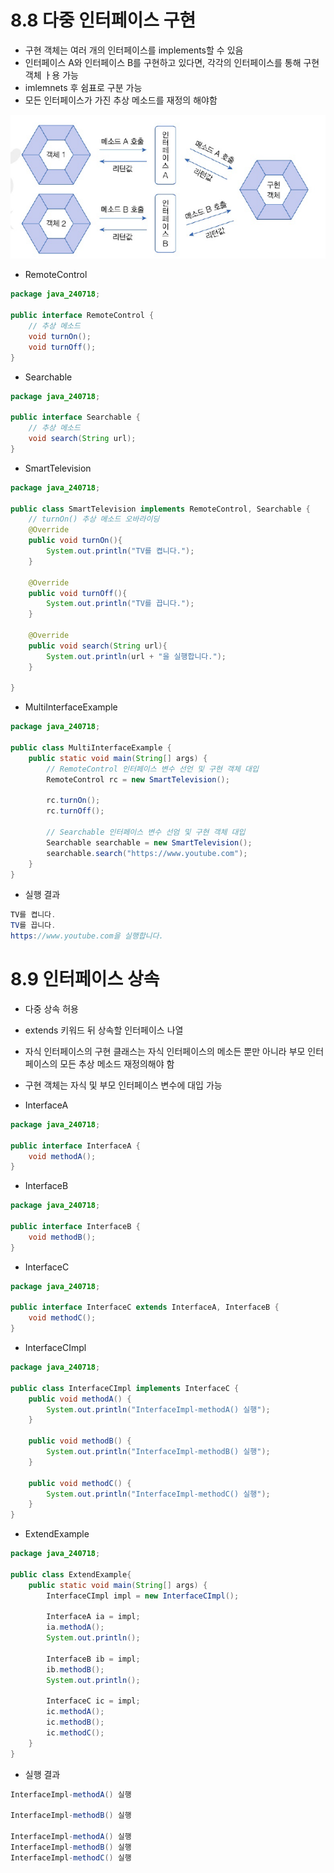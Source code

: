 # 8.8 다중 인터페이스 구현
- 구현 객체는 여러 개의 인터페이스를 implements할 수 있음
- 인터페이스 A와 인터페이스 B를 구현하고 있다면, 각각의 인터페이스를 통해 구현 객체 ㅏ용 가능
- imlemnets 후 쉼표로 구분 가능
- 모든 인터페이스가 가진 추상 메소드를 재정의 해야함

![img_1.png](img_1.png)

- RemoteControl
```java
package java_240718;

public interface RemoteControl {
    // 추상 메소드
    void turnOn();
    void turnOff();
}

```

- Searchable
```java
package java_240718;

public interface Searchable {
    // 추상 메소드
    void search(String url);
}

```

- SmartTelevision
```java
package java_240718;

public class SmartTelevision implements RemoteControl, Searchable {
    // turnOn() 추상 메소드 오바라이딩
    @Override
    public void turnOn(){
        System.out.println("TV를 켭니다.");
    }

    @Override
    public void turnOff(){
        System.out.println("TV를 끕니다.");
    }

    @Override
    public void search(String url){
        System.out.println(url + "을 실행합니다.");
    }

}

```

- MultiInterfaceExample
```java
package java_240718;

public class MultiInterfaceExample {
    public static void main(String[] args) {
        // RemoteControl 인터페이스 변수 선언 및 구현 객체 대입
        RemoteControl rc = new SmartTelevision();

        rc.turnOn();
        rc.turnOff();

        // Searchable 인터페이스 변수 선엄 및 구현 객체 대입
        Searchable searchable = new SmartTelevision();
        searchable.search("https://www.youtube.com");
    }
}

```

- 실행 결과
```java
TV를 켭니다.
TV를 끕니다.
https://www.youtube.com을 실행합니다.
```

# 8.9 인터페이스 상속
- 다중 상속 허용
- extends 키워드 뒤 상속할 인터페이스 나열
- 자식 인터페이스의 구현 클래스는 자식 인터페이스의 메소든 뿐만 아니라 부모 인터페이스의 모든 추상 메소드 재정의해야 함
- 구현 객체는 자식 및 부모 인터페이스 변수에 대입 가능

- InterfaceA
```java
package java_240718;

public interface InterfaceA {
    void methodA();
}

```

- InterfaceB
```java
package java_240718;

public interface InterfaceB {
    void methodB();
}

```

- InterfaceC
```java
package java_240718;

public interface InterfaceC extends InterfaceA, InterfaceB {
    void methodC();
}

```

- InterfaceCImpl
```java
package java_240718;

public class InterfaceCImpl implements InterfaceC {
    public void methodA() {
        System.out.println("InterfaceImpl-methodA() 실행");
    }

    public void methodB() {
        System.out.println("InterfaceImpl-methodB() 실행");
    }

    public void methodC() {
        System.out.println("InterfaceImpl-methodC() 실행");
    }
}

```
- ExtendExample
```java
package java_240718;

public class ExtendExample{
    public static void main(String[] args) {
        InterfaceCImpl impl = new InterfaceCImpl();

        InterfaceA ia = impl;
        ia.methodA();
        System.out.println();

        InterfaceB ib = impl;
        ib.methodB();
        System.out.println();

        InterfaceC ic = impl;
        ic.methodA();
        ic.methodB();
        ic.methodC();
    }
}

```

- 실행 결과
```java
InterfaceImpl-methodA() 실행

InterfaceImpl-methodB() 실행

InterfaceImpl-methodA() 실행
InterfaceImpl-methodB() 실행
InterfaceImpl-methodC() 실행

```